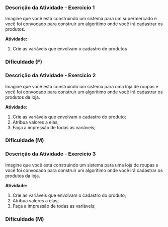 ### Descrição da Atividade - Exercicio 1
Imagine que você está construindo um sistema para um supermercado e você foi convocado para construir um algoritimo onde você irá cadastrar os produtos.

**Atividade:**:
1. Crie as variáveis que envolvam o cadastro de produtos

### Dificuldade (F)


### Descrição da Atividade - Exercicio 2
Imagine que você está construindo um sistema para uma loja de roupas e você foi convocado para construir um algoritimo onde você irá cadastrar os produtos da loja.

**Atividade:** 

1. Crie as variáveis que envolvam o cadastro do produto;
2. Atribua valores a elas;
3. Faça a impressão de todas as variáveis;

### Dificuldade (M)


### Descrição da Atividade - Exercicio 3
Imagine que você está construindo um sistema para uma loja de roupas e você foi convocado para construir um algoritimo onde você irá cadastrar os produtos da loja.

**Atividade:** 

1. Crie as variáveis que envolvam o cadastro do produto;
2. Atribua valores a elas;
3. Faça a impressão de todas as variáveis;

### Dificuldade (M)
